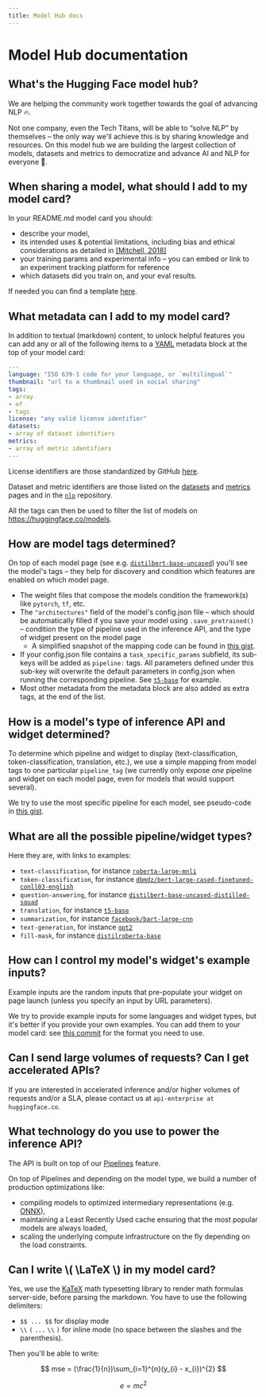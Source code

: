 ```yaml
---
title: Model Hub docs
---
```


<h1 class="no-top-margin">Model Hub documentation</h1>


## What's the Hugging Face model hub?

We are helping the community work together towards the goal of advancing NLP 🔥.

Not one company, even the Tech Titans, will be able to “solve NLP” by themselves – the only way we'll achieve this is by sharing knowledge and resources. On this model hub we are building the largest collection of models, datasets and metrics to democratize and advance AI and NLP for everyone 🚀.

## When sharing a model, what should I add to my model card?

In your README.md model card you should:
- describe your model,
- its intended uses & potential limitations, including bias and ethical considerations as detailed in [[Mitchell, 2018]](https://arxiv.org/abs/1810.03993)
- your training params and experimental info – you can embed or link to an experiment tracking platform for reference
- which datasets did you train on, and your eval results.

If needed you can find a template [here](https://github.com/huggingface/model_card).


## What metadata can I add to my model card?

In addition to textual (markdown) content, to unlock helpful features you can add any or all of the following items to a [YAML](https://en.wikipedia.org/wiki/YAML) metadata block at the top of your model card:

```yaml
---
language: "ISO 639-1 code for your language, or `multilingual`"
thumbnail: "url to a thumbnail used in social sharing"
tags:
- array
- of
- tags
license: "any valid license identifier"
datasets:
- array of dataset identifiers
metrics:
- array of metric identifiers
---
```

License identifiers are those standardized by GitHub [here](https://help.github.com/en/github/creating-cloning-and-archiving-repositories/licensing-a-repository#searching-github-by-license-type).

Dataset and metric identifiers are those listed on the [datasets](https://huggingface.co/datasets) and [metrics](https://huggingface.co/metrics) pages and in the [`nlp`](https://github.com/huggingface/nlp) repository.

All the tags can then be used to filter the list of models on https://huggingface.co/models.


## How are model tags determined?

On top of each model page (see e.g. [`distilbert-base-uncased`](/distilbert-base-uncased)) you'll see the model's tags – they help for discovery and condition which features are enabled on which model page.

- The weight files that compose the models condition the framework(s) like `pytorch`, `tf`, etc.
- The `"architectures"` field of the model's config.json file – which should be automatically filled if you save your model using `.save_pretrained()` – condition the type of pipeline used in the inference API, and the type of widget present on the model page
	- A simplified snapshot of the mapping code can be found in [this gist](https://gist.github.com/julien-c/857ba86a6c6a895ecd90e7f7cab48046).
- If your config.json file contains a `task_specific_params` subfield, its sub-keys will be added as `pipeline:` tags. All parameters defined under this sub-key will overwrite the default parameters in config.json when running the corresponding pipeline. See [`t5-base`](https://huggingface.co/t5-base) for example.
- Most other metadata from the metadata block are also added as extra tags, at the end of the list.


## How is a model's type of inference API and widget determined?

To determine which pipeline and widget to display (text-classification, token-classification, translation, etc.), we use a simple mapping from model tags to one particular `pipeline_tag` (we currently only expose *one* pipeline and widget on each model page, even for models that would support several).

We try to use the most specific pipeline for each model, see pseudo-code in [this gist](https://gist.github.com/julien-c/857ba86a6c6a895ecd90e7f7cab48046).


## What are all the possible pipeline/widget types?

Here they are, with links to examples:
- `text-classification`, for instance [`roberta-large-mnli`](/roberta-large-mnli)
- `token-classification`, for instance [`dbmdz/bert-large-cased-finetuned-conll03-english`](/dbmdz/bert-large-cased-finetuned-conll03-english)
- `question-answering`, for instance [`distilbert-base-uncased-distilled-squad`](/distilbert-base-uncased-distilled-squad)
- `translation`, for instance [`t5-base`](/t5-base)
- `summarization`, for instance [`facebook/bart-large-cnn`](/facebook/bart-large-cnn)
- `text-generation`, for instance [`gpt2`](/gpt2)
- `fill-mask`, for instance [`distilroberta-base`](/distilroberta-base)

## How can I control my model's widget's example inputs?

Example inputs are the random inputs that pre-populate your widget on page launch (unless you specify an input by URL parameters).

We try to provide example inputs for some languages and widget types, but it's better if you provide your own examples. You can add them to your model card: see [this commit](https://github.com/huggingface/transformers/commit/6a495cae0090307198131c07cd4f3f1e9b38b4e6) for the format you need to use.


## Can I send large volumes of requests? Can I get accelerated APIs?

If you are interested in accelerated inference and/or higher volumes of requests and/or a SLA, please contact us at `api-enterprise at huggingface.co`.


## What technology do you use to power the inference API?

The API is built on top of our [Pipelines](https://huggingface.co/transformers/main_classes/pipelines.html) feature.

On top of Pipelines and depending on the model type, we build a number of production optimizations like:
- compiling models to optimized intermediary representations (e.g. [ONNX](https://medium.com/microsoftazure/accelerate-your-nlp-pipelines-using-hugging-face-transformers-and-onnx-runtime-2443578f4333)),
- maintaining a Least Recently Used cache ensuring that the most popular models are always loaded,
- scaling the underlying compute infrastructure on the fly depending on the load constraints.


## Can I write \\( \LaTeX \\) in my model card?

Yes, we use the [KaTeX](https://katex.org/) math typesetting library to render math formulas server-side,
before parsing the markdown.
You have to use the following delimiters:
- `$$ ... $$` for display mode
- `\\` `(` `...` `\\` `)` for inline mode (no space between the slashes and the parenthesis).

Then you'll be able to write:

$$
mse = (\frac{1}{n})\sum_{i=1}^{n}(y_{i} - x_{i})^{2}
$$

$$ e=mc^2 $$

